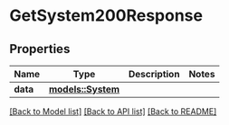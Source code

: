 # GetSystem200Response

## Properties

Name | Type | Description | Notes
------------ | ------------- | ------------- | -------------
**data** | [**models::System**](System.md) |  | 

[[Back to Model list]](../README.md#documentation-for-models) [[Back to API list]](../README.md#documentation-for-api-endpoints) [[Back to README]](../README.md)


